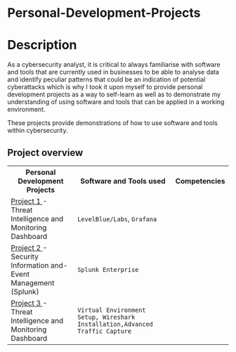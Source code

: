 # Personal-Development-Projects


<h1>Description</h1>
As a cybersecurity analyst, it is critical to always familiarise with software and tools that are currently used in businesses to be able to analyse data and identify
peculiar patterns that could be an indication of potential cyberattacks which is why I took it upon myself to provide personal development projects as a way to self-learn
as well as to demonstrate my understanding of using software and tools that can be applied in a working environment.



These projects provide demonstrations of how to use software and tools within cybersecurity.

<body>
<h2>Project overview</h2>
<table>
  <tr>
    <!-- Personal Development Projects --> 
    <th>Personal Development Projects</th>
    <th>Software and Tools used</th>
    <th>Competencies</th>
  </tr>
    <!-- Threat Intelligence and Monitoring Dashboard --> 
  <tr>
    <td><a href="https://github.com/dariusrichardson55/Threat-Intelligence-and-Monitoring-Dashboard">Project 1 </a>- Threat Intelligence and Monitoring Dashboard</td>
    <td><code>LevelBlue/Labs</code>, <code>Grafana</code></td>
  </tr>
   <!-- Security Information and-Event Management (Splunk) --> 
  <tr>
    <td><a href="https://github.com/dariusrichardson55/Security-Information-and-Event-Management-Splunk">Project 2 </a>- Security Information and-Event Management (Splunk)</td>
    <td><code>Splunk Enterprise</code></td>
    </tr>
    <!-- Network Traffic Analysis with Wireshark --> 
  <tr>
    <td><a href="https://github.com/dariusrichardson55/Network-Traffic-Analysis-with-Wireshark">Project 3 </a>- Threat Intelligence and Monitoring Dashboard</td>
    <td><code>Virtual Environment Setup, Wireshark Installation,Advanced Traffic Capture</code></td>
    </tr>
</table>
</body>
